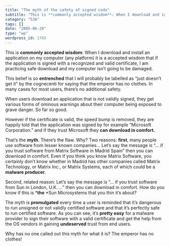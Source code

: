 ```yaml
---
title: "The myth of the safety of signed code"
subtitle: "This is **commonly accepted wisdom**: When I download and install an application on my computer (any..."
category: "538"
tags: []
date: "2005-06-29"
type: "wp"
wordpress_id: 1743
---
```

This is **commonly accepted wisdom**: When I download and install an application on my computer (any platform) it is a accepted wisdom that if the application is signed with a recognized and valid certificate, I am practicing safe download and my computer isn’t going to be damaged.

This belief is so **entrenched** that I will probably be labelled as “just doesn’t get it” by the cognecenti for saying that the emperor has no clothes. In many cases for most users, there’s no additional safety.

When users download an application that is not validly signed, they get various forms of ominous warnings about their computer being exposed to grave danger. So far so good.

However if the certificate is valid, the speed bump is removed, they are happily told that the application was signed by for example “Microsoft Corporation.” and if they trust Microsoft they **can download in comfort.**

That’s the **myth**. There’s the flaw. Why? Two reasons: **first**, many people use software from lesser known companies… Let’s say the message is “… if you trust software from Matrix Software in Madrid Spain” then you can download in comfort. Even if you think you know Matrix Software, you certainly don’t know whether in Madrid has other companies called Matrix Technology, or Matrix Inc., or Matrix Systems, each of which could be a **malware producer**. 

Second, related reason: Let’s say the message is “… if you trust software from Sun in London, U.K. …” then you can download in comfort. How do you know if this is ***the** *Sun Microsystems that you thin it’s about?

The myth is **promulgated** every time a user is reminded that it’s dangerous to run unsigned or not validly certified software and that it’s perfectly safe to run certified software. As you can see, it’s **pretty easy** for a malware provider to sign their software with a valid certificate and get the help from the OS vendors in gaining **undeserved** trust from end users.

Why has no one called out this myth for what it is? The emperor has no clothes!
